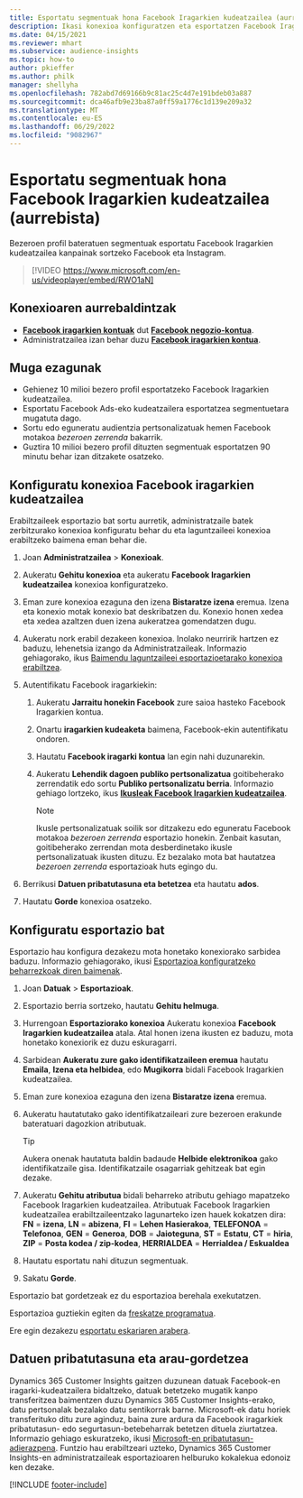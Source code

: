 ```yaml
---
title: Esportatu segmentuak hona Facebook Iragarkien kudeatzailea (aurrebista) (bideoa dauka)
description: Ikasi konexioa konfiguratzen eta esportatzen Facebook Iragarkien kudeatzailea.
ms.date: 04/15/2021
ms.reviewer: mhart
ms.subservice: audience-insights
ms.topic: how-to
author: pkieffer
ms.author: philk
manager: shellyha
ms.openlocfilehash: 782abd7d69166b9c81ac25c4d7e191bdeb03a887
ms.sourcegitcommit: dca46afb9e23ba87a0ff59a1776c1d139e209a32
ms.translationtype: MT
ms.contentlocale: eu-ES
ms.lasthandoff: 06/29/2022
ms.locfileid: "9082967"
---
```

# <a name="export-segments-to-facebook-ads-manager-preview"></a>Esportatu segmentuak hona Facebook Iragarkien kudeatzailea (aurrebista)

Bezeroen profil bateratuen segmentuak esportatu Facebook Iragarkien kudeatzailea kanpainak sortzeko Facebook eta Instagram.

> [!VIDEO https://www.microsoft.com/en-us/videoplayer/embed/RWO1aN]

## <a name="prerequisites-for-connection"></a>Konexioaren aurrebaldintzak

- [**Facebook iragarkien kontuak**](https://www.facebook.com/business/learn/lessons/step-by-step-ads-manager-account) dut [**Facebook negozio-kontua**](https://business.facebook.com/).
- Administratzailea izan behar duzu [**Facebook iragarkien kontua**](https://www.facebook.com/business/learn/lessons/step-by-step-ads-manager-account).

## <a name="known-limitations"></a>Muga ezagunak

- Gehienez 10 milioi bezero profil esportatzeko Facebook Iragarkien kudeatzailea.
- Esportatu Facebook Ads-eko kudeatzailera esportatzea segmentuetara mugatuta dago.
- Sortu edo eguneratu audientzia pertsonalizatuak hemen Facebook motakoa *bezeroen zerrenda* bakarrik.
- Guztira 10 milioi bezero profil dituzten segmentuak esportatzen 90 minutu behar izan ditzakete osatzeko.

## <a name="set-up-connection-to-facebook-ads-manager"></a>Konfiguratu konexioa Facebook iragarkien kudeatzailea

Erabiltzaileek esportazio bat sortu aurretik, administratzaile batek zerbitzurako konexioa konfiguratu behar du eta laguntzaileei konexioa erabiltzeko baimena eman behar die.

1. Joan **Administratzailea** > **Konexioak**.

1. Aukeratu **Gehitu konexioa** eta aukeratu **Facebook Iragarkien kudeatzailea** konexioa konfiguratzeko.

1. Eman zure konexioa ezaguna den izena **Bistaratze izena** eremua. Izena eta konexio motak konexio bat deskribatzen du. Konexio honen xedea eta xedea azaltzen duen izena aukeratzea gomendatzen dugu.

1. Aukeratu nork erabil dezakeen konexioa. Inolako neurririk hartzen ez baduzu, lehenetsia izango da Administratzaileak. Informazio gehiagorako, ikus [Baimendu laguntzaileei esportazioetarako konexioa erabiltzea](connections.md#allow-contributors-to-use-a-connection-for-exports).

1. Autentifikatu Facebook iragarkiekin: 

   1. Aukeratu **Jarraitu honekin Facebook** zure saioa hasteko Facebook Iragarkien kontua.

   1. Onartu **iragarkien kudeaketa** baimena, Facebook-ekin autentifikatu ondoren.

   1. Hautatu **Facebook iragarki kontua** lan egin nahi duzunarekin.

   1. Aukeratu **Lehendik dagoen publiko pertsonalizatua** goitibeherako zerrendatik edo sortu **Publiko pertsonalizatu berria**. Informazio gehiago lortzeko, ikus [**Ikusleak Facebook Iragarkien kudeatzailea**](https://www.facebook.com/business/help/744354708981227?id=2469097953376494).
      > [!NOTE]
      > Ikusle pertsonalizatuak soilik sor ditzakezu edo eguneratu Facebook motakoa *bezeroen zerrenda* esportazio honekin. Zenbait kasutan, goitibeherako zerrendan mota desberdinetako ikusle pertsonalizatuak ikusten dituzu. Ez bezalako mota bat hautatzea *bezeroen zerrenda* esportazioak huts egingo du. 

1. Berrikusi **Datuen pribatutasuna eta betetzea** eta hautatu **ados**.

1. Hautatu **Gorde** konexioa osatzeko.

## <a name="configure-an-export"></a>Konfiguratu esportazio bat

Esportazio hau konfigura dezakezu mota honetako konexiorako sarbidea baduzu. Informazio gehiagorako, ikusi [Esportazioa konfiguratzeko beharrezkoak diren baimenak](export-destinations.md#set-up-a-new-export).

1. Joan **Datuak** > **Esportazioak**.

1. Esportazio berria sortzeko, hautatu **Gehitu helmuga**. 

1. Hurrengoan **Esportaziorako konexioa** Aukeratu konexioa **Facebook Iragarkien kudeatzailea** atala. Atal honen izena ikusten ez baduzu, mota honetako konexiorik ez duzu eskuragarri.

1. Sarbidean **Aukeratu zure gako identifikatzaileen eremua** hautatu **Emaila**, **Izena eta helbidea**, edo **Mugikorra** bidali Facebook Iragarkien kudeatzailea. 

1. Eman zure konexioa ezaguna den izena **Bistaratze izena** eremua.

1. Aukeratu hautatutako gako identifikatzaileari zure bezeroen erakunde bateratuari dagozkion atributuak.
   > [!TIP]
   > Aukera onenak hautatuta baldin badaude **Helbide elektronikoa** gako identifikatzaile gisa. Identifikatzaile osagarriak gehitzeak bat egin dezake.

1. Aukeratu **Gehitu atributua** bidali beharreko atributu gehiago mapatzeko Facebook Iragarkien kudeatzailea. Atributuak Facebook Iragarkien kudeatzailea erabiltzaileentzako lagunarteko izen hauek kokatzen dira: **FN** = **izena**, **LN** = **abizena**, **FI** = **Lehen Hasierakoa**, **TELEFONOA** = **Telefonoa**, **GEN** = **Generoa**, **DOB** = **Jaioteguna**, **ST** = **Estatu**, **CT** = **hiria**, **ZIP** = **Posta kodea / zip-kodea**, **HERRIALDEA** = **Herrialdea / Eskualdea**

1. Hautatu esportatu nahi dituzun segmentuak.

1. Sakatu **Gorde**.

Esportazio bat gordetzeak ez du esportazioa berehala exekutatzen.

Esportazioa guztiekin egiten da [freskatze programatua](system.md#schedule-tab). 

Ere egin dezakezu [esportatu eskariaren arabera](export-destinations.md#run-exports-on-demand). 

## <a name="data-privacy-and-compliance"></a>Datuen pribatutasuna eta arau-gordetzea

Dynamics 365 Customer Insights gaitzen duzunean datuak Facebook-en iragarki-kudeatzailera bidaltzeko, datuak betetzeko mugatik kanpo transferitzea baimentzen duzu Dynamics 365 Customer Insights-erako, datu pertsonalak bezalako datu sentikorrak barne. Microsoft-ek datu horiek transferituko ditu zure aginduz, baina zure ardura da Facebook iragarkiek pribatutasun- edo segurtasun-betebeharrak betetzen dituela ziurtatzea. Informazio gehiago eskuratzeko, ikusi [Microsoft-en pribatutasun-adierazpena](https://go.microsoft.com/fwlink/?linkid=396732).
Funtzio hau erabiltzeari uzteko, Dynamics 365 Customer Insights-en administratzaileak esportazioaren helburuko kokalekua edonoiz ken dezake.


[!INCLUDE [footer-include](includes/footer-banner.md)]
